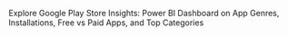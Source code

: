 Explore Google Play Store Insights: Power BI Dashboard on App Genres, Installations, Free vs Paid Apps, and Top Categories 

